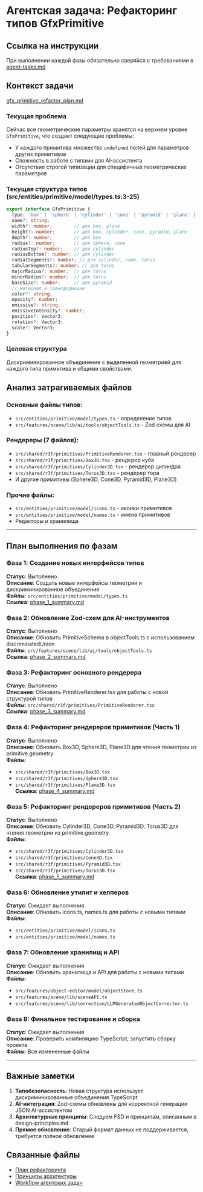 # Агентская задача: Рефакторинг типов GfxPrimitive

## Ссылка на инструкции
При выполнении каждой фазы обязательно сверяйся с требованиями в [agent-tasks.md](../../docs/development/workflows/agent-tasks.md)

## Контекст задачи

[gfx_primitive_refactor_plan.md](../../docs/architecture/gfx_primitive_refactor_plan.md)

### Текущая проблема
Сейчас все геометрические параметры хранятся на верхнем уровне `GfxPrimitive`, что создает следующие проблемы:
- У каждого примитива множество `undefined` полей для параметров других примитивов
- Сложность в работе с типами для AI-ассистента
- Отсутствие строгой типизации для специфичных геометрических параметров

### Текущая структура типов (src/entities/primitive/model/types.ts:3-25)
```typescript
export interface GfxPrimitive {
  type: 'box' | 'sphere' | 'cylinder' | 'cone' | 'pyramid' | 'plane' | 'torus';
  name?: string;
  width?: number;        // для box, plane
  height?: number;       // для box, cylinder, cone, pyramid, plane
  depth?: number;        // для box
  radius?: number;       // для sphere, cone
  radiusTop?: number;    // для cylinder
  radiusBottom?: number; // для cylinder
  radialSegments?: number; // для cylinder, cone, torus
  tubularSegments?: number; // для torus
  majorRadius?: number;  // для torus
  minorRadius?: number;  // для torus
  baseSize?: number;     // для pyramid
  // материал и трансформации
  color?: string;
  opacity?: number;
  emissive?: string;
  emissiveIntensity?: number;
  position?: Vector3;
  rotation?: Vector3;
  scale?: Vector3;
}
```

### Целевая структура
Дискриминированное объединение с выделенной геометрией для каждого типа примитива и общими свойствами.

## Анализ затрагиваемых файлов

### Основные файлы типов:
- `src/entities/primitive/model/types.ts` - определение типов
- `src/features/scene/lib/ai/tools/objectTools.ts` - Zod схемы для AI

### Рендереры (7 файлов):
- `src/shared/r3f/primitives/PrimitiveRenderer.tsx` - главный рендерер
- `src/shared/r3f/primitives/Box3D.tsx` - рендерер куба
- `src/shared/r3f/primitives/Cylinder3D.tsx` - рендерер цилиндра
- `src/shared/r3f/primitives/Torus3D.tsx` - рендерер тора
- И другие примитивы (Sphere3D, Cone3D, Pyramid3D, Plane3D)

### Прочие файлы:
- `src/entities/primitive/model/icons.ts` - иконки примитивов
- `src/entities/primitive/model/names.ts` - имена примитивов
- Редакторы и хранилища

---

## План выполнения по фазам

### Фаза 1: Создание новых интерфейсов типов 
**Статус**: Выполнено  
**Описание**: Создать новые интерфейсы геометрии и дискриминированное объединение  
**Файлы**: `src/entities/primitive/model/types.ts`  
**Ссылка**: [phase_1_summary.md](phases/phase_1_summary.md)

### Фаза 2: Обновление Zod-схем для AI-инструментов 
**Статус**: Выполнено  
**Описание**: Обновить PrimitiveSchema в objectTools.ts с использованием discriminatedUnion  
**Файлы**: `src/features/scene/lib/ai/tools/objectTools.ts`  
**Ссылка**: [phase_2_summary.md](phases/phase_2_summary.md)

### Фаза 3: Рефакторинг основного рендерера 
**Статус**: Выполнено  
**Описание**: Обновить PrimitiveRenderer.tsx для работы с новой структурой типов  
**Файлы**: `src/shared/r3f/primitives/PrimitiveRenderer.tsx`  
**Ссылка**: [phase_3_summary.md](phases/phase_3_summary.md)

### Фаза 4: Рефакторинг рендереров примитивов (Часть 1) 
**Статус**: Выполнено  
**Описание**: Обновить Box3D, Sphere3D, Plane3D для чтения геометрии из primitive.geometry  
**Файлы**: 
- `src/shared/r3f/primitives/Box3D.tsx`
- `src/shared/r3f/primitives/Sphere3D.tsx`
- `src/shared/r3f/primitives/Plane3D.tsx`  
**Ссылка**: [phase_4_summary.md](phases/phase_4_summary.md)

### Фаза 5: Рефакторинг рендереров примитивов (Часть 2) 
**Статус**: Выполнено  
**Описание**: Обновить Cylinder3D, Cone3D, Pyramid3D, Torus3D для чтения геометрии из primitive.geometry  
**Файлы**: 
- `src/shared/r3f/primitives/Cylinder3D.tsx`
- `src/shared/r3f/primitives/Cone3D.tsx`
- `src/shared/r3f/primitives/Pyramid3D.tsx`
- `src/shared/r3f/primitives/Torus3D.tsx`  
**Ссылка**: [phase_5_summary.md](phases/phase_5_summary.md)

### Фаза 6: Обновление утилит и хелперов
**Статус**: Ожидает выполнения  
**Описание**: Обновить icons.ts, names.ts для работы с новыми типами  
**Файлы**: 
- `src/entities/primitive/model/icons.ts`
- `src/entities/primitive/model/names.ts`

### Фаза 7: Обновление хранилищ и API
**Статус**: Ожидает выполнения  
**Описание**: Обновить хранилища и API для работы с новыми типами  
**Файлы**: 
- `src/features/object-editor/model/objectStore.ts`
- `src/features/scene/lib/sceneAPI.ts`
- `src/features/scene/lib/correction/LLMGeneratedObjectCorrector.ts`

### Фаза 8: Финальное тестирование и сборка
**Статус**: Ожидает выполнения  
**Описание**: Проверить компиляцию TypeScript, запустить сборку проекта  
**Файлы**: Все измененные файлы

---

## Важные заметки

1. **Типобезопасность**: Новая структура использует дискриминированные объединения TypeScript
2. **AI-интеграция**: Zod-схемы обновлены для корректной генерации JSON AI-ассистентом
3. **Архитектурные принципы**: Следуем FSD и принципам, описанным в design-principles.md
4. **Прямое обновление**: Старый формат данных не поддерживается, требуется полное обновление

## Связанные файлы
- [План рефакторинга](../../docs/architecture/gfx_primitive_refactor_plan.md)
- [Принципы архитектуры](../../docs/architecture/design-principles.md)
- [Workflow агентских задач](../../docs/development/workflows/agent-tasks.md)
